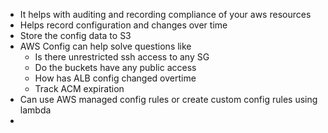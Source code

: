 - It helps with auditing and recording compliance of your aws resources
- Helps record configuration and changes over time
- Store the config data to S3
- AWS Config can help solve questions like
  - Is there unrestricted ssh access to any SG
  - Do the buckets have any public access
  - How has ALB config changed overtime
  - Track ACM expiration
- Can use AWS managed config rules or create custom config rules using lambda
- 
